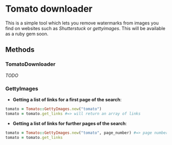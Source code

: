 # Tomato downloader 

This is a simple tool which lets you remove watermarks from images you find on websites such as _Shutterstuck_ or _gettyimages_. This will be available as a ruby gem soon. 

## Methods 

### TomatoDownloader 

_TODO_ 

### GettyImages 

* __Getting a list of links for a first page of the search__:

```ruby
tomato = Tomato::GettyImages.new("tomato")  
tomato = tomato.get_links #=> will return an array of links
``` 

* __Getting a list of links for further pages of the search__: 

```ruby
tomato = Tomato::GettyImages.new("tomato", page_number) #=> page number must be greater than 1
tomato = tomato.get_links 
```